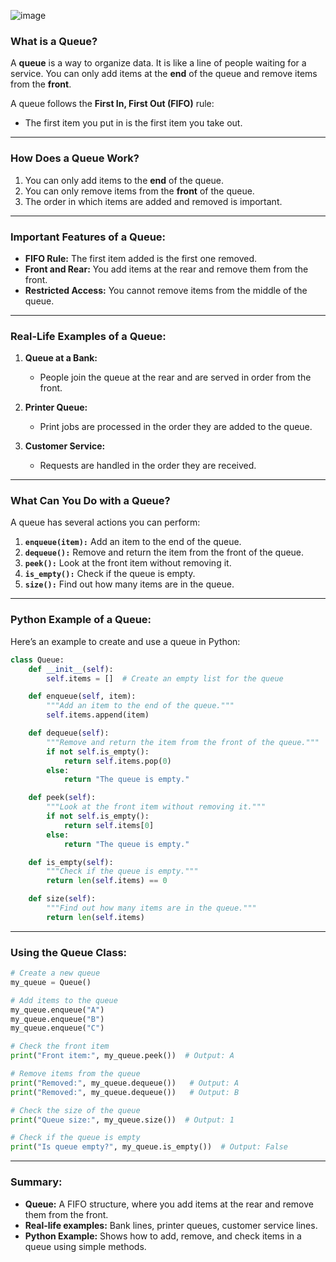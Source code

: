 ![image](https://github.com/user-attachments/assets/96c87401-79f5-4cf4-a805-bcaa08709ce9)

### **What is a Queue?**  
A **queue** is a way to organize data. It is like a line of people waiting for a service. You can only add items at the **end** of the queue and remove items from the **front**.

A queue follows the **First In, First Out (FIFO)** rule:
- The first item you put in is the first item you take out.

---

### **How Does a Queue Work?**  
1. You can only add items to the **end** of the queue.
2. You can only remove items from the **front** of the queue.
3. The order in which items are added and removed is important.

---

### **Important Features of a Queue:**
- **FIFO Rule:** The first item added is the first one removed.
- **Front and Rear:** You add items at the rear and remove them from the front.
- **Restricted Access:** You cannot remove items from the middle of the queue.

---

### **Real-Life Examples of a Queue:**
1. **Queue at a Bank:**  
   - People join the queue at the rear and are served in order from the front.

2. **Printer Queue:**  
   - Print jobs are processed in the order they are added to the queue.

3. **Customer Service:**  
   - Requests are handled in the order they are received.

---

### **What Can You Do with a Queue?**
A queue has several actions you can perform:
1. **`enqueue(item):`** Add an item to the end of the queue.
2. **`dequeue():`** Remove and return the item from the front of the queue.
3. **`peek():`** Look at the front item without removing it.
4. **`is_empty():`** Check if the queue is empty.
5. **`size():`** Find out how many items are in the queue.

---

### **Python Example of a Queue:**

Here’s an example to create and use a queue in Python:

```python
class Queue:
    def __init__(self):
        self.items = []  # Create an empty list for the queue

    def enqueue(self, item):
        """Add an item to the end of the queue."""
        self.items.append(item)

    def dequeue(self):
        """Remove and return the item from the front of the queue."""
        if not self.is_empty():
            return self.items.pop(0)
        else:
            return "The queue is empty."

    def peek(self):
        """Look at the front item without removing it."""
        if not self.is_empty():
            return self.items[0]
        else:
            return "The queue is empty."

    def is_empty(self):
        """Check if the queue is empty."""
        return len(self.items) == 0

    def size(self):
        """Find out how many items are in the queue."""
        return len(self.items)
```

---

### **Using the Queue Class:**

```python
# Create a new queue
my_queue = Queue()

# Add items to the queue
my_queue.enqueue("A")
my_queue.enqueue("B")
my_queue.enqueue("C")

# Check the front item
print("Front item:", my_queue.peek())  # Output: A

# Remove items from the queue
print("Removed:", my_queue.dequeue())   # Output: A
print("Removed:", my_queue.dequeue())   # Output: B

# Check the size of the queue
print("Queue size:", my_queue.size())  # Output: 1

# Check if the queue is empty
print("Is queue empty?", my_queue.is_empty())  # Output: False
```

---

### **Summary:**
- **Queue:** A FIFO structure, where you add items at the rear and remove them from the front.
- **Real-life examples:** Bank lines, printer queues, customer service lines.
- **Python Example:** Shows how to add, remove, and check items in a queue using simple methods.

